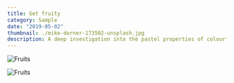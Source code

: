 ```yaml
---
title: Get fruity
category: Sample
date: "2019-05-02"
thumbnail: ./mike-dorner-173502-unsplash.jpg
description: A deep investigation into the pastel properties of colourful fruit and their psychological effects on hamsters
---
```


![Fruits](./mike-dorner-173503-unsplash.jpg)

<div class="kg-card kg-image-card kg-width-wide">

![Fruits](./mike-dorner-173504-unsplash.jpg)

</div>